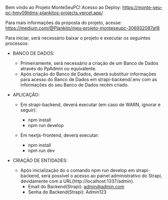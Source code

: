 Bem vindo ao Projeto MonteSeuPC!
Acesso ao Deploy: https://monte-seu-pc-hmy09tdms-plankitos-projects.vercel.app/

Para mais informações da proposta do projeto, acesse: https://medium.com/@Plankito/meu-projeto-monteseupc-306932087af8

Para iniciar, será necessário baixar o projeto e executar os seguintes processos:

- BANCO DE DADOS:
  - Primeiramente, será necessário a criação de um Banco de Dados através do PpAdmin ou equivalente.
  - Após criação do Banco de Dados, deverá substituir informações para acesso do Banco de Dados em strapi-backend/.env com as informações do seu Banco de Dados recém criado.


- APLICAÇÃO:
  - Em strapi-backend, deverá executar (em caso de WARN, ignorar e seguir):
    - npm install
    - npm run develop

  - Em nextjs-frontend, deverá executar:
    - npm install
    - npm run dev

- CRIAÇÃO DE ENTIDADES:
  - Após inicialização do o comando npm run develop em strapi-backend, será possível o acesso ao painel administrativo do Strapi, devidamente com a URL(http://localhost:1337/admin).
    - Email do Backend(Strapi): admin@admin.com
    - Senha do Backend(Strapi): Admin123
